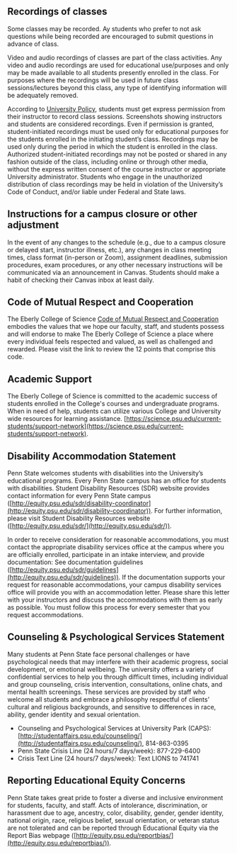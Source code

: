 ## Recordings of classes

Some classes may be recorded. Ay students who prefer to not ask questions while being recorded are encouraged to submit questions in advance of class.

Video and audio recordings of classes are part of the class activities. Any video and audio recordings are used for educational use/purposes and only may be made available to all students presently enrolled in the class. For purposes where the recordings will be used in future class sessions/lectures beyond this class, any type of identifying information will be adequately removed.

According to [University Policy](https://policy.psu.edu/policies/ad40), students must get express permission from their instructor to record class sessions. Screenshots showing instructors and students are considered recordings. Even if permission is granted, student-initiated recordings must be used only for educational purposes for the students enrolled in the initiating student’s class. Recordings may be used only during the period in which the student is enrolled in the class. Authorized student-initiated recordings may not be posted or shared in any fashion outside of the class, including online or through other media, without the express written consent of the course instructor or appropriate University administrator. Students who engage in the unauthorized distribution of class recordings may be held in violation of the University’s Code of Conduct, and/or liable under Federal and State laws.

## Instructions for a campus closure or other adjustment
In the event of any changes to the schedule (e.g., due to a campus closure or delayed start, instructor illness, etc.), any changes in class meeting times, class format (in-person or Zoom), assignment deadlines, submission procedures, exam procedures, or any other necessary instructions will be communicated via an announcement in Canvas.  Students should make a habit of checking their Canvas inbox at least daily.  

## Code of Mutual Respect and Cooperation
The Eberly College of Science [Code of Mutual Respect and Cooperation](https://science.psu.edu/climate-and-diversity/code-mutual-respect-and-cooperation) embodies the values that we hope our faculty, staff, and students possess and will endorse to make The Eberly College of Science a place where every individual feels respected and valued, as well as challenged and rewarded.
Please visit the link to review the 12 points that comprise this code.

## Academic Support
The Eberly College of Science is committed to the academic success of students enrolled in the College's courses and undergraduate programs.
When in need of help, students can utilize various College and University wide resources for learning assistance. [https://science.psu.edu/current-students/support-network](https://science.psu.edu/current-students/support-network).

## Disability Accommodation Statement

Penn State welcomes students with disabilities into the University’s educational programs. Every Penn State campus has an office for students with disabilities. Student Disability Resources (SDR) website provides contact information for every Penn State campus
([http://equity.psu.edu/sdr/disability-coordinator](http://equity.psu.edu/sdr/disability-coordinator)). For further information, please visit Student Disability Resources website ([http://equity.psu.edu/sdr/](http://equity.psu.edu/sdr/)).

In order to receive consideration for reasonable accommodations, you must contact the appropriate disability services office at the campus where you are officially enrolled, participate in an intake interview, and provide documentation: See documentation guidelines
([http://equity.psu.edu/sdr/guidelines](http://equity.psu.edu/sdr/guidelines)). If the documentation supports your request for reasonable accommodations, your campus disability services office will provide you with an accommodation letter. Please share this letter with your instructors and discuss the accommodations with them as early as possible. You must follow this process for every semester that you request accommodations.

## Counseling & Psychological Services Statement

Many students at Penn State face personal challenges or have psychological needs that may interfere with their academic progress, social development, or emotional wellbeing. The university offers a variety of confidential services to help you through difficult times, including individual and group counseling, crisis intervention, consultations, online chats, and mental health screenings. These services are provided by staff who welcome all students and embrace a philosophy respectful of clients’ cultural and religious backgrounds, and sensitive to differences in race, ability, gender identity and sexual orientation.

- Counseling and Psychological Services at University Park (CAPS): [http://studentaffairs.psu.edu/counseling/](http://studentaffairs.psu.edu/counseling/), 814-863-0395
- Penn State Crisis Line (24 hours/7 days/week): 877-229-6400
- Crisis Text Line (24 hours/7 days/week): Text LIONS to 741741

## Reporting Educational Equity Concerns

Penn State takes great pride to foster a diverse and inclusive environment for students, faculty, and staff. Acts of intolerance, discrimination, or harassment due to age, ancestry, color, disability, gender, gender identity, national origin, race, religious belief, sexual orientation, or veteran status are not tolerated and can be reported through Educational Equity via the Report Bias webpage ([http://equity.psu.edu/reportbias/](http://equity.psu.edu/reportbias/)).
